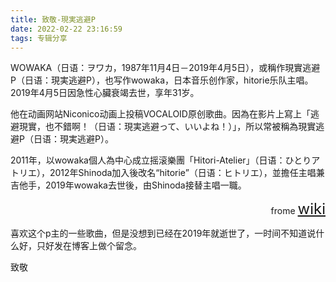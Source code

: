 ```yaml
---
title: 致敬-現実逃避P
date: 2022-02-22 23:16:59
tags: 专辑分享
---
```

WOWAKA（日语：ヲワカ，1987年11月4日－2019年4月5日），或稱作現實逃避P（日语：現実逃避P），也写作wowaka，日本音乐创作家，hitorie乐队主唱。2019年4月5日因急性心臟衰竭去世，享年31岁。

他在动画网站Niconico动画上投稿VOCALOID原创歌曲。因為在影片上寫上「逃避現實，也不錯啊！（日语：現実逃避って、いいよね！）」，所以常被稱為現實逃避P（日语：現実逃避P）。

2011年，以wowaka個人為中心成立摇滚樂團「Hitori-Atelier」（日语：ひとりアトリエ），2012年Shinoda加入後改名“hitorie”（日语：ヒトリエ），並擔任主唱兼吉他手，2019年wowaka去世後，由Shinoda接替主唱一職。

<div align=right>frome <font size='5'><a href="https://www.wikiwand.com/zh/WOWAKA" target="_blank">wiki</a></font></div>


喜欢这个p主的一些歌曲，但是没想到已经在2019年就逝世了，一时间不知道说什么好，只好发在博客上做个留念。  

致敬